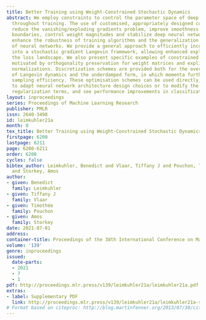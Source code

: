 ```yaml
---
title: Better Training using Weight-Constrained Stochastic Dynamics
abstract: We employ constraints to control the parameter space of deep neural networks
  throughout training. The use of customised, appropriately designed constraints can
  reduce the vanishing/exploding gradients problem, improve smoothness of classification
  boundaries, control weight magnitudes and stabilize deep neural networks, and thus
  enhance the robustness of training algorithms and the generalization capabilities
  of neural networks. We provide a general approach to efficiently incorporate constraints
  into a stochastic gradient Langevin framework, allowing enhanced exploration of
  the loss landscape. We also present specific examples of constrained training methods
  motivated by orthogonality preservation for weight matrices and explicit weight
  normalizations. Discretization schemes are provided both for the overdamped formulation
  of Langevin dynamics and the underdamped form, in which momenta further improve
  sampling efficiency. These optimisation schemes can be used directly, without needing
  to adapt neural network architecture design choices or to modify the objective with
  regularization terms, and see performance improvements in classification tasks.
layout: inproceedings
series: Proceedings of Machine Learning Research
publisher: PMLR
issn: 2640-3498
id: leimkuhler21a
month: 0
tex_title: Better Training using Weight-Constrained Stochastic Dynamics
firstpage: 6200
lastpage: 6211
page: 6200-6211
order: 6200
cycles: false
bibtex_author: Leimkuhler, Benedict and Vlaar, Tiffany J and Pouchon, Timoth{\'e}e
  and Storkey, Amos
author:
- given: Benedict
  family: Leimkuhler
- given: Tiffany J
  family: Vlaar
- given: Timothée
  family: Pouchon
- given: Amos
  family: Storkey
date: 2021-07-01
address:
container-title: Proceedings of the 38th International Conference on Machine Learning
volume: '139'
genre: inproceedings
issued:
  date-parts:
  - 2021
  - 7
  - 1
pdf: http://proceedings.mlr.press/v139/leimkuhler21a/leimkuhler21a.pdf
extras:
- label: Supplementary PDF
  link: http://proceedings.mlr.press/v139/leimkuhler21a/leimkuhler21a-supp.pdf
# Format based on citeproc: http://blog.martinfenner.org/2013/07/30/citeproc-yaml-for-bibliographies/
---
```

